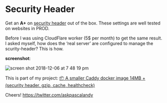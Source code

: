 # Security Header

Get an **A+** on [security header](https://securityheaders.com/) out of the box. These settings are well tested on websites in PROD.

Before I was using CloudFlare worker (5$ per month) to get the same result. I asked myself, how does the ‘real server’ are configured to manage the scurity-header? This is how.

**screenshot**:

![screen shot 2018-12-06 at 7 48 19 pm](https://user-images.githubusercontent.com/6694151/49621138-e574a080-f991-11e8-8a8e-d9a2b2a4a974.jpg)

This is part of my project:
[📦 A smaller Caddy docker image 14MB + (security header, gzip, cache, healthcheck)](https://github.com/pascalandy/caddy-securityheader)

Cheers!
https://twitter.com/askpascalandy

